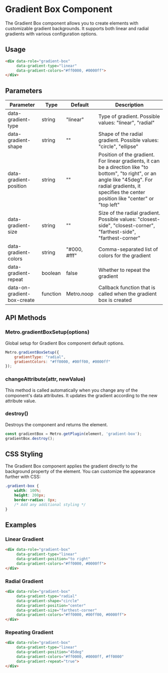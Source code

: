 # Gradient Box Component

The Gradient Box component allows you to create elements with customizable gradient backgrounds. It supports both linear and radial gradients with various configuration options.

## Usage

```html
<div data-role="gradient-box" 
     data-gradient-type="linear" 
     data-gradient-colors="#ff0000, #0000ff">
</div>
```

## Parameters

| Parameter | Type | Default | Description |
| --- | --- | --- | --- |
| data-gradient-type | string | "linear" | Type of gradient. Possible values: "linear", "radial" |
| data-gradient-shape | string | "" | Shape of the radial gradient. Possible values: "circle", "ellipse" |
| data-gradient-position | string | "" | Position of the gradient. For linear gradients, it can be a direction like "to bottom", "to right", or an angle like "45deg". For radial gradients, it specifies the center position like "center" or "top left" |
| data-gradient-size | string | "" | Size of the radial gradient. Possible values: "closest-side", "closest-corner", "farthest-side", "farthest-corner" |
| data-gradient-colors | string | "#000, #fff" | Comma-separated list of colors for the gradient |
| data-gradient-repeat | boolean | false | Whether to repeat the gradient |
| data-on-gradient-box-create | function | Metro.noop | Callback function that is called when the gradient box is created |

## API Methods

### Metro.gradientBoxSetup(options)

Global setup for Gradient Box component default options.

```javascript
Metro.gradientBoxSetup({
    gradientType: "radial",
    gradientColors: "#ff0000, #00ff00, #0000ff"
});
```

### changeAttribute(attr, newValue)

This method is called automatically when you change any of the component's data attributes. It updates the gradient according to the new attribute value.

### destroy()

Destroys the component and returns the element.

```javascript
const gradientBox = Metro.getPlugin(element, 'gradient-box');
gradientBox.destroy();
```

## CSS Styling

The Gradient Box component applies the gradient directly to the background property of the element. You can customize the appearance further with CSS:

```css
.gradient-box {
    width: 100%;
    height: 200px;
    border-radius: 8px;
    /* Add any additional styling */
}
```

## Examples

### Linear Gradient

```html
<div data-role="gradient-box" 
     data-gradient-type="linear" 
     data-gradient-position="to right" 
     data-gradient-colors="#ff0000, #0000ff">
</div>
```

### Radial Gradient

```html
<div data-role="gradient-box" 
     data-gradient-type="radial" 
     data-gradient-shape="circle" 
     data-gradient-position="center" 
     data-gradient-size="farthest-corner" 
     data-gradient-colors="#ff0000, #00ff00, #0000ff">
</div>
```

### Repeating Gradient

```html
<div data-role="gradient-box" 
     data-gradient-type="linear" 
     data-gradient-position="45deg" 
     data-gradient-colors="#ff0000, #0000ff, #ff0000" 
     data-gradient-repeat="true">
</div>
```